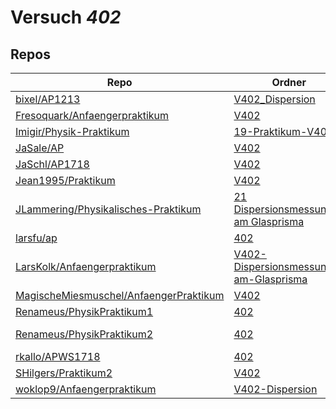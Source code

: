 # Versuch *402*

## Repos

|                                          Repo                                          |                                                                        Ordner                                                                         |                                                                                                                                            PDFs                                                                                                                                             |
|----------------------------------------------------------------------------------------|-------------------------------------------------------------------------------------------------------------------------------------------------------|---------------------------------------------------------------------------------------------------------------------------------------------------------------------------------------------------------------------------------------------------------------------------------------------|
|[bixel/AP1213](../repo/bixel/AP1213)                                                    |[V402_Dispersion](https://github.com/bixel/AP1213/tree/master/V402_Dispersion)                                                                         |[00_protokoll.pdf](https://docs.google.com/viewer?url=https://raw.githubusercontent.com/bixel/AP1213/master/V402_Dispersion/00_protokoll.pdf)                                                                                                                                                |
|[Fresoquark/Anfaengerpraktikum](../repo/Fresoquark/Anfaengerpraktikum)                  |[V402](https://github.com/Fresoquark/Anfaengerpraktikum/tree/master/V402)                                                                              |–                                                                                                                                                                                                                                                                                            |
|[Imigir/Physik-Praktikum](../repo/Imigir/Physik-Praktikum)                              |[19-Praktikum-V402](https://github.com/Imigir/Physik-Praktikum/tree/master/19-Praktikum-V402)                                                          |[V402.pdf](https://docs.google.com/viewer?url=https://raw.githubusercontent.com/Imigir/Physik-Praktikum/master/19-Praktikum-V402/V402.pdf)                                                                                                                                                   |
|[JaSale/AP](../repo/JaSale/AP)                                                          |[V402](https://github.com/JaSale/AP/tree/master/V402)                                                                                                  |[V402_Salewski.Landmannkorrigiert.pdf](https://docs.google.com/viewer?url=https://raw.githubusercontent.com/JaSale/AP/master/PDF/V402_Salewski.Landmannkorrigiert.pdf)                                                                                                                       |
|[JaSchl/AP1718](../repo/JaSchl/AP1718)                                                  |[V402](https://github.com/JaSchl/AP1718/tree/master/V402)                                                                                              |[V402.pdf](https://docs.google.com/viewer?url=https://raw.githubusercontent.com/JaSchl/AP1718/master/V402/V402.pdf)                                                                                                                                                                          |
|[Jean1995/Praktikum](../repo/Jean1995/Praktikum)                                        |[V402](https://github.com/Jean1995/Praktikum/tree/master/V402)                                                                                         |[V402.pdf](https://docs.google.com/viewer?url=https://raw.githubusercontent.com/Jean1995/Praktikum/master/Protokolle_Fertig/V402.pdf)                                                                                                                                                        |
|[JLammering/Physikalisches-Praktikum](../repo/JLammering/Physikalisches-Praktikum)      |[21 Dispersionsmessungen am Glasprisma](https://github.com/JLammering/Physikalisches-Praktikum/tree/master/21%20Dispersionsmessungen%20am%20Glasprisma)|–                                                                                                                                                                                                                                                                                            |
|[larsfu/ap](../repo/larsfu/ap)                                                          |[402](https://github.com/larsfu/ap/tree/master/402)                                                                                                    |–                                                                                                                                                                                                                                                                                            |
|[LarsKolk/Anfaengerpraktikum](../repo/LarsKolk/Anfaengerpraktikum)                      |[V402-Dispersionsmessung-am-Glasprisma](https://github.com/LarsKolk/Anfaengerpraktikum/tree/master/V402-Dispersionsmessung-am-Glasprisma)              |[V402_alt.pdf](https://docs.google.com/viewer?url=https://raw.githubusercontent.com/LarsKolk/Anfaengerpraktikum/master/V402-Dispersionsmessung-am-Glasprisma/V402_alt.pdf)                                                                                                                   |
|[MagischeMiesmuschel/AnfaengerPraktikum](../repo/MagischeMiesmuschel/AnfaengerPraktikum)|[V402](https://github.com/MagischeMiesmuschel/AnfaengerPraktikum/tree/master/V402)                                                                     |–                                                                                                                                                                                                                                                                                            |
|[Renameus/PhysikPraktikum1](../repo/Renameus/PhysikPraktikum1)                          |[402](https://github.com/Renameus/PhysikPraktikum1/tree/master/Versuche/402)                                                                           |[protokoll.pdf](https://docs.google.com/viewer?url=https://raw.githubusercontent.com/Renameus/PhysikPraktikum1/master/Versuche/402/protokoll.pdf)                                                                                                                                            |
|[Renameus/PhysikPraktikum2](../repo/Renameus/PhysikPraktikum2)                          |[402](https://github.com/Renameus/PhysikPraktikum2/tree/master/Versuche/402)                                                                           |[protokoll.pdf](https://docs.google.com/viewer?url=https://raw.githubusercontent.com/Renameus/PhysikPraktikum2/master/Versuche/402/protokoll.pdf)<br/>[V402.pdf](https://docs.google.com/viewer?url=https://raw.githubusercontent.com/Renameus/PhysikPraktikum2/master/Versuche/402/V402.pdf)|
|[rkallo/APWS1718](../repo/rkallo/APWS1718)                                              |[402](https://github.com/rkallo/APWS1718/tree/master/402)                                                                                              |[main.pdf](https://docs.google.com/viewer?url=https://raw.githubusercontent.com/rkallo/APWS1718/master/402/main.pdf)                                                                                                                                                                         |
|[SHilgers/Praktikum2](../repo/SHilgers/Praktikum2)                                      |[V402](https://github.com/SHilgers/Praktikum2/tree/master/V402)                                                                                        |–                                                                                                                                                                                                                                                                                            |
|[woklop9/Anfaengerpraktikum](../repo/woklop9/Anfaengerpraktikum)                        |[V402-Dispersion](https://github.com/woklop9/Anfaengerpraktikum/tree/master/V402-Dispersion)                                                           |–                                                                                                                                                                                                                                                                                            |
